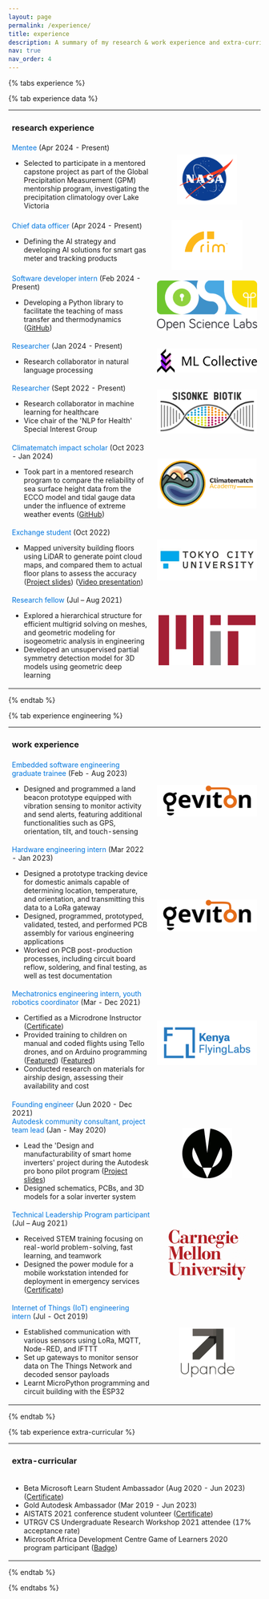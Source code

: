 ```yaml
---
layout: page
permalink: /experience/
title: experience
description: A summary of my research & work experience and extra-curricular involvements.
nav: true
nav_order: 4
---
```


<style>
/* .styled-company {
    color: #0076df;
} */

/* Define a class for the styled span */
.styled-role {
    color: #0076df;
}

/* Define a class for the styled image */
.styled-img {
    float: center;
    object-fit: contain;
    max-width: 200px;
    height: auto;
    max-height: 100px;
}

/* For mobile phone view */
  @media screen and (max-width: 768px) { 
    .styled-img {
      width: 60px;
      height: auto;
    }
  }
</style>

{% tabs experience %}

{% tab experience data %}
<table>

<tr>
<td><h3>research experience</h3></td>
</tr>

<tr>
<td><span class="styled-role">Mentee</span> (Apr 2024 - Present)
<ul>
  <li>Selected to participate in a mentored capstone project as part of the Global Precipitation Measurement (GPM) mentorship program, investigating the precipitation climatology over Lake Victoria  
  </li>
</ul></td>
<td style="text-align: center"><img class="styled-img" src="/assets/img/experience_preview/NASA.png" /></td>
</tr>

<tr>
<td><span class="styled-role">Chief data officer</span> (Apr 2024 - Present)
<ul><li>Defining the AI strategy and developing AI solutions for smart gas meter and tracking products</li></ul>
</td>
<td style="text-align: center"><img class="styled-img" src="/assets/img/experience_preview/Rim.png" /></td>
</tr>

<tr>
<td><span class="styled-role">Software developer intern</span> (Feb 2024 - Present)
<ul>
  <li>Developing a Python library to facilitate the teaching of mass transfer and thermodynamics 
  (<a href="https://github.com/osl-pocs/fqlearn">GitHub</a>)</li>
</ul></td>
<td style="text-align: center"><img class="styled-img" src="/assets/img/experience_preview/OSL.png" /></td>
</tr>

<tr>
<td><span class="styled-role">Researcher</span> (Jan 2024 - Present)
<ul>
  <li>Research collaborator in natural language processing</li>
</ul>
</td>
<td style="text-align: center"><img class="styled-img" src="/assets/img/experience_preview/MLC.png" /></td>
</tr>

<tr>
<td><span class="styled-role">Researcher</span> (Sept 2022 - Present)
<ul>
  <li>Research collaborator in machine learning for healthcare</li>
  <li>Vice chair of the 'NLP for Health' Special Interest Group</li>
</ul>
</td>
<td style="text-align: center"><img class="styled-img" src="/assets/img/experience_preview/SisonkeBiotik.png" /></td>
</tr>

<tr>
<td><span class="styled-role">Climatematch impact scholar</span> (Oct 2023 - Jan 2024)
<ul>
  <li>Took part in a mentored research program to compare the reliability of sea surface height data from the ECCO model and tidal gauge data under the influence of extreme weather events
  (<a href="https://github.com/FranckPrts/CMA_2023_Project">GitHub</a>)</li>
</ul></td>
<td style="text-align: center"><img class="styled-img" src="/assets/img/experience_preview/CMA.png" /></td>
</tr>

<tr>
<td><span class="styled-role">Exchange student</span> (Oct 2022)
<ul>
  <li>Mapped university building floors using LiDAR to generate point cloud maps, and compared them to actual floor plans to assess the accuracy
  (<a href="https://docs.google.com/presentation/u/0/d/16vXem3u9ALhnsKBx8YZVZleu-DBJgQBa4F-c1GQZbn0/edit">Project slides</a>) 
  (<a href="https://youtu.be/CqNXNicfxcQ">Video presentation</a>)</li>
</ul></td>
<td style="text-align: center"><img class="styled-img" src="/assets/img/experience_preview/TCU.jpg" /></td>
</tr>

<tr>
<td><span class="styled-role">Research fellow</span> (Jul – Aug 2021)
<ul>
  <li>Explored a hierarchical structure for efficient multigrid solving on meshes, and geometric modeling for isogeometric analysis in engineering</li>
  <li>Developed an unsupervised partial symmetry detection model for 3D models using geometric deep learning</li>
</ul></td>
<td style="text-align: center"><img class="styled-img" src="/assets/img/experience_preview/MIT.png" /></td>
</tr>

</table>
{% endtab %}

{% tab experience engineering %}
<table>

<tr>
<td><h3>work experience</h3></td>
</tr>

<tr>
<td><span class="styled-role">Embedded software engineering graduate trainee</span> (Feb - Aug 2023)
<ul><li>Designed and programmed a land beacon prototype equipped with vibration sensing to monitor activity and send alerts, featuring additional functionalities such as GPS, orientation, tilt, and touch-sensing</li></ul>
</td>
<td style="text-align: center"><img class="styled-img" src="/assets/img/experience_preview/Geviton.png" /></td>
</tr>

<tr>
<td><span class="styled-role">Hardware engineering intern</span> (Mar 2022 - Jan 2023)
<ul>
  <li>Designed a prototype tracking device for domestic animals capable of determining location, temperature, and orientation, and transmitting this data to a LoRa gateway</li>
  <li>Designed, programmed, prototyped, validated, tested, and performed PCB assembly for various engineering applications</li>
  <li>Worked on PCB post-production processes, including circuit board reflow, soldering, and final testing, as well as test documentation</li>
</ul></td>
<td style="text-align: center"><img class="styled-img" src="/assets/img/experience_preview/Geviton.png" /></td>
</tr>

<tr>
<td><span class="styled-role">Mechatronics engineering intern, youth robotics coordinator</span> (Mar - Dec 2021)
<ul>
  <li>Certified as a Microdrone Instructor
  (<a href="https://drive.google.com/file/d/1BuKy3S77jTEzzIMgzc49ReXYDCnpv5iL/view">Certificate</a>)</li>
  <li>Provided training to children on manual and coded flights using Tello drones, and on Arduino programming
  (<a href="https://blog.werobotics.org/2022/03/08/fly-for-the-future-project-takes-flight-in-senegal-kenya/">Featured</a>)
  (<a href="https://flyinglabs.org/portfolio/10th-edition-coding-summer-school-with-arduino/">Featured</a>)</li>
  <li>Conducted research on materials for airship design, assessing their availability and cost</li>
</ul>
</td>
<td style="text-align: center"><img class="styled-img" src="/assets/img/experience_preview/Kenya Flying Labs.png" /></td>
</tr>

<tr>
<td><span class="styled-role">Founding engineer</span> (Jun 2020 - Dec 2021)<br>
<span class="styled-role">Autodesk community consultant, project team lead</span> (Jan - May 2020)
<ul>
  <li>Lead the 'Design and manufacturability of smart home inverters' project during the Autodesk pro bono pilot program
  (<a href="https://docs.google.com/presentation/d/1KrTVAxAbcux1UlYf01tTnq29lDOVFfjCGHu3sFKktZw/edit?usp=sharing">Project slides</a>)</li>
  <li>Designed schematics, PCBs, and 3D models for a solar inverter system</li>
</ul>
</td>
<td style="text-align: center"><img class="styled-img" src="/assets/img/experience_preview/Moon Innovations.jpeg" /></td>
</tr>

<tr>
<td><span class="styled-role">Technical Leadership Program participant</span> (Jul – Aug 2021)
<ul>
  <li>Received STEM training focusing on real-world problem-solving, fast learning, and teamwork</li>
  <li>Designed the power module for a mobile workstation intended for deployment in emergency services
  (<a href="https://drive.google.com/file/d/1s-xkaC8kYttWQbf2LQoSUB-a9emcN8g9/view?usp=sharing">Certificate</a>)</li>
</ul></td>
<td style="text-align: center"><img class="styled-img" src="/assets/img/experience_preview/CMU.jpg" /></td>
</tr>

<tr>
<td><span class="styled-role">Internet of Things (IoT) engineering intern</span> (Jul - Oct 2019)
<ul>
  <li>Established communication with various sensors using LoRa, MQTT, Node-RED, and IFTTT</li> 
  <li>Set up gateways to monitor sensor data on The Things Network and decoded sensor payloads</li> 
  <li>Learnt MicroPython programming and circuit building with the ESP32</li>
</ul>
</td>
<td style="text-align: center"><img class="styled-img" src="/assets/img/experience_preview/Upande.png" /></td>
</tr>

</table>
{% endtab %}

{% tab experience extra-curricular %}
<table>

<tr>
<td><h3>extra-curricular</h3></td>
</tr>

<tr><td>
<ul>
  <li>Beta Microsoft Learn Student Ambassador (Aug 2020 - Jun 2023)
  (<a href="https://drive.google.com/file/d/1QSyQXBWv1iFGJ0uvXuzA6zY4rbsDK6Et/view?usp=sharing">Certificate</a>)</li>
  <li>Gold Autodesk Ambassador (Mar 2019 - Jun 2023)</li>
  <li>AISTATS 2021 conference student volunteer
  (<a href="https://drive.google.com/file/d/10Ut2KDH0laJC3EkxXaBa3rAbc0hXSWGK/view?usp=sharing">Certificate</a>)</li>
  <li>UTRGV CS Undergraduate Research Workshop 2021 attendee (17% acceptance rate)</li>
  <li>Microsoft Africa Development Centre Game of Learners 2020 program participant
  (<a href="https://www.credly.com/badges/362e721e-4b9a-41a8-adc2-2272dfedb5d4">Badge</a>)</li>
</ul>
</td></tr>

</table>
{% endtab %}

{% endtabs %}
